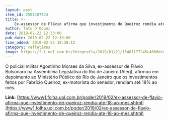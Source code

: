 ```yaml
---
layout: post
item_id: 2501407424
title: >-
    Ex-assessor de Flávio afirma que investimento de Queiroz rendia até 18% ao mês
author: Tatu D'Oquei
date: 2019-02-22 12:33:00
pub_date: 2019-02-22 12:33:00
time_added: 2019-02-23 19:30:12
category: refletimos
image: https://f.i.uol.com.br/fotografia/2019/01/21/15481177245c4666dcdb1bf_1548117724_3x2_md.jpg
---
```


O policial militar Agostinho Moraes da Silva, ex-assessor de Flávio Bolsonaro na Assembleia Legislativa do Rio de Janeiro (Alerj), afirmou em depoimento ao Ministério Público do Rio de Janeiro que os investimentos feitos por Fabrício Queiroz, ex-motorista do senador, rendiam até 18% ao mês.

**Link:** [https://www1.folha.uol.com.br/poder/2019/02/ex-assessor-de-flavio-afirma-que-investimento-de-queiroz-rendia-ate-18-ao-mes.shtml](https://www1.folha.uol.com.br/poder/2019/02/ex-assessor-de-flavio-afirma-que-investimento-de-queiroz-rendia-ate-18-ao-mes.shtml)

